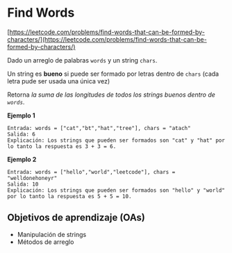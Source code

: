 # Find Words

[https://leetcode.com/problems/find-words-that-can-be-formed-by-characters/](https://leetcode.com/problems/find-words-that-can-be-formed-by-characters/)

Dado un arreglo de palabras `words` y un string `chars`.

Un string es __bueno__ si puede ser formado por letras dentro de `chars` (cada letra pude ser usada una única vez)

Retorna _la suma de las longitudes de todos los strings buenos dentro de `words`_.


__Ejemplo 1__

```
Entrada: words = ["cat","bt","hat","tree"], chars = "atach"
Salida: 6
Explicación: Los strings que pueden ser formados son "cat" y "hat" por lo tanto la respuesta es 3 + 3 = 6.
```

__Ejemplo 2__

```
Entrada: words = ["hello","world","leetcode"], chars = "welldonehoneyr"
Salida: 10
Explicación: Los strings que pueden ser formados son "hello" y "world" por lo tanto la respuesta es 5 + 5 = 10.
```

## Objetivos de aprendizaje (OAs)

- Manipulación de strings
- Métodos de arreglo
